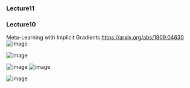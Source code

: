 ### Lecture11





### Lecture10
 Meta-Learning with Implicit Gradients https://arxiv.org/abs/1909.04630 ![image](https://github.com/Deepak-Mewada/DeepMultiTaskandMetaLearning_CS330Fall2022/assets/61898308/f9877b0f-92d9-4a46-9543-98516dfe7fdc)


![image](https://github.com/Deepak-Mewada/DeepMultiTaskandMetaLearning_CS330Fall2022/assets/61898308/52da779b-16fd-4f87-a120-62a33e3a563d)

![image](https://github.com/Deepak-Mewada/DeepMultiTaskandMetaLearning_CS330Fall2022/assets/61898308/368d12fe-fb2e-4367-bf9f-4a1bd6d66f5b)
![image](https://github.com/Deepak-Mewada/DeepMultiTaskandMetaLearning_CS330Fall2022/assets/61898308/9a870863-362d-4983-8f8e-92abdd25667c)

![image](https://github.com/Deepak-Mewada/DeepMultiTaskandMetaLearning_CS330Fall2022/assets/61898308/867ee13e-4c79-4620-972d-57a1136c13cf)




